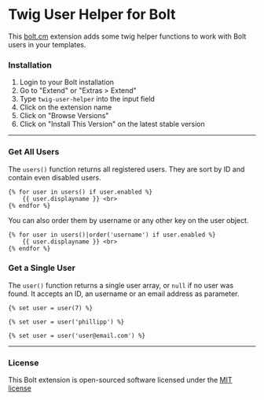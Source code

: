 Twig User Helper for Bolt
=========================

This [bolt.cm](https://bolt.cm/) extension adds some twig helper functions to work with Bolt users in your templates.

### Installation
1. Login to your Bolt installation
2. Go to "Extend" or "Extras > Extend"
3. Type `twig-user-helper` into the input field
4. Click on the extension name
5. Click on "Browse Versions"
6. Click on "Install This Version" on the latest stable version

---

### Get All Users

The `users()` function returns all registered users. They are sort by ID and contain even disabled users.

```
{% for user in users() if user.enabled %}
    {{ user.displayname }} <br>
{% endfor %}
```

You can also order them by username or any other key on the user object.

```
{% for user in users()|order('username') if user.enabled %}
    {{ user.displayname }} <br>
{% endfor %}
```

### Get a Single User

The `user()` function returns a single user array, or `null` if no user was found. 
It accepts an ID, an username or an email address as parameter.

```
{% set user = user(7) %}
```

```
{% set user = user('phillipp') %}
```

```
{% set user = user('user@email.com') %}
```

---

### License

This Bolt extension is open-sourced software licensed under the [MIT license](http://opensource.org/licenses/MIT)
